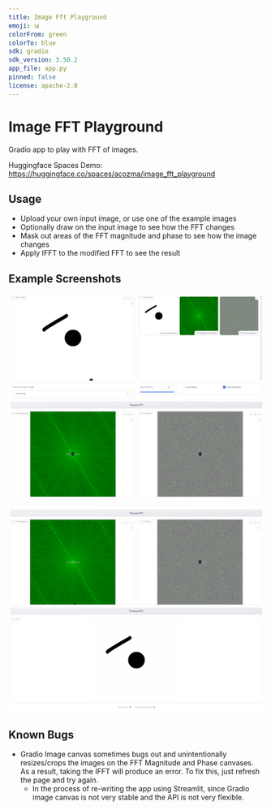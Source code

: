 ```yaml
---
title: Image Fft Playground
emoji: 📊
colorFrom: green
colorTo: blue
sdk: gradio
sdk_version: 3.50.2
app_file: app.py
pinned: false
license: apache-2.0
---
```


# Image FFT Playground

Gradio app to play with FFT of images.

Huggingface Spaces Demo: <https://huggingface.co/spaces/acozma/image_fft_playground>

## Usage

- Upload your own input image, or use one of the example images
- Optionally draw on the input image to see how the FFT changes
- Mask out areas of the FFT magnitude and phase to see how the image changes
- Apply IFFT to the modified FFT to see the result

## Example Screenshots

![Generate FFT](./res/screenshot1.png)

![Generate IFFT](./res/screenshot2.png)

## Known Bugs

- Gradio Image canvas sometimes bugs out and unintentionally resizes/crops the images on the FFT Magnitude and Phase canvases. As a result, taking the IFFT will produce an error. To fix this, just refresh the page and try again.
  - In the process of re-writing the app using Streamlit, since Gradio image canvas is not very stable and the API is not very flexible.
